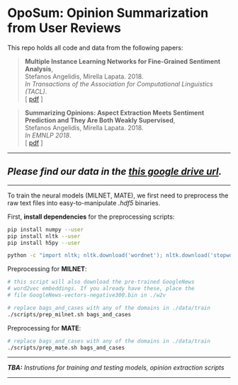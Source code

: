# OpoSum: Opinion Summarization from User Reviews

This repo holds all code and data from the following papers:

> **Multiple Instance Learning Networks for Fine-Grained Sentiment Analysis**,<br/>
> Stefanos Angelidis, Mirella Lapata. 2018. <br/>
> _In Transactions of the Association for Computational Linguistics (TACL)_.<br/>
> [ [pdf](http://aclweb.org/anthology/Q18-1002) ]

> **Summarizing Opinions: Aspect Extraction Meets Sentiment Prediction and They Are Both Weakly Supervised**,<br/>
> Stefanos Angelidis, Mirella Lapata. 2018. <br/>
> _In EMNLP 2018_.<br/>
> [ [pdf](http://www.aclweb.org/anthology/D18-1403) ]

---

## **_Please find our data in the [this google drive url](https://drive.google.com/uc?id=1Vt_Pnby63OgB1NK-2qwT_K4mryEXMQ-J&export=download)._**

---

To train the neural models (MILNET, MATE), we first need to preprocess the raw
text files into easy-to-manipulate *.hdf5* binaries.

First, **install dependencies** for the preprocessing scripts:
```bash
pip install numpy --user
pip install nltk --user 
pip install h5py --user

python -c "import nltk; nltk.download('wordnet'); nltk.download('stopwords')"
```

Preprocessing for **MILNET**:

```bash
# this script will also download the pre-trained GoogleNews
# word2vec embeddings. If you already have these, place the
# file GoogleNews-vectors-negative300.bin in ./w2v

# replace bags_and_cases with any of the domains in ./data/train
./scripts/prep_milnet.sh bags_and_cases
```

Preprocessing for **MATE**:

```bash
# replace bags_and_cases with any of the domains in ./data/train
./scripts/prep_mate.sh bags_and_cases
```

---

*__TBA:__ Instrutions for training and testing models, opinion extraction scripts*

---
